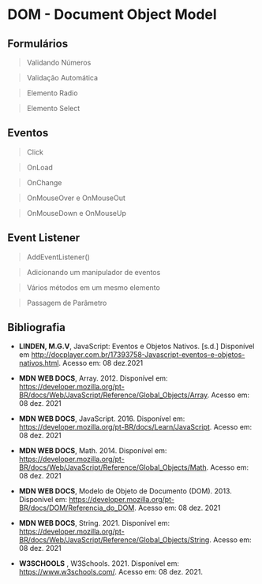 # DOM - Document Object Model

## Formulários

> Validando Números

> Validação Automática

> Elemento Radio

> Elemento Select

## Eventos

> Click

> OnLoad

> OnChange

> OnMouseOver e OnMouseOut

> OnMouseDown e OnMouseUp

## Event Listener

> AddEventListener()

> Adicionando um manipulador de eventos

> Vários métodos em um mesmo elemento

> Passagem de Parâmetro

## Bibliografia
    
- **LINDEN, M.G.V**, JavaScript: Eventos e Objetos Nativos. [s.d.] Disponível em <http://docplayer.com.br/17393758-Javascript-eventos-e-objetos-nativos.html>. Acesso em: 08 dez.2021
    
- **MDN WEB DOCS**, Array. 2012. Disponível em: <https://developer.mozilla.org/pt-BR/docs/Web/JavaScript/Reference/Global_Objects/Array>. Acesso em: 08 dez. 2021
    
- **MDN WEB DOCS**, JavaScript. 2016. Disponível em: <https://developer.mozilla.org/pt-BR/docs/Learn/JavaScript>. Acesso em: 08 dez. 2021    
    
- **MDN WEB DOCS**, Math. 2014. Disponível em: <https://developer.mozilla.org/pt-BR/docs/Web/JavaScript/Reference/Global_Objects/Math>. Acesso em: 08 dez. 2021        
    
- **MDN WEB DOCS**, Modelo de Objeto de Documento (DOM). 2013. Disponível em: <https://developer.mozilla.org/pt-BR/docs/DOM/Referencia_do_DOM>. Acesso em: 08 dez. 2021
    
- **MDN WEB DOCS**, String. 2021. Disponível em: <https://developer.mozilla.org/pt-BR/docs/Web/JavaScript/Reference/Global_Objects/String>. Acesso em: 08 dez. 2021
    
- **W3SCHOOLS**    , W3Schools. 2021. Disponível em: <https://www.w3schools.com/>. Acesso em: 08 dez. 2021.
